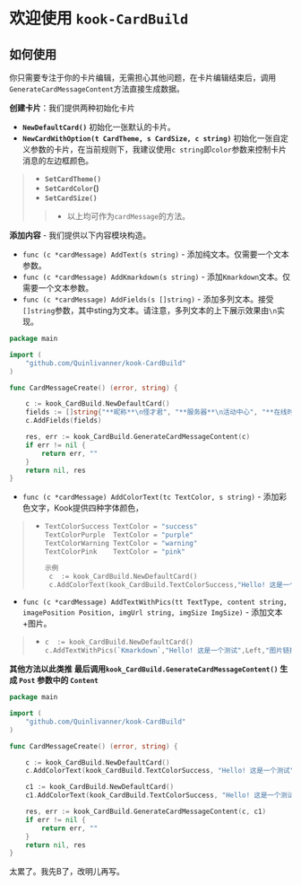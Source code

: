 # 欢迎使用 `kook-CardBuild`

## 如何使用

你只需要专注于你的卡片编辑，无需担心其他问题，在卡片编辑结束后，调用`GenerateCardMessageContent`方法直接生成数据。

**创建卡片**：我们提供两种初始化卡片

- **`NewDefaultCard()`**  初始化一张默认的卡片。
- **`NewCardWithOption(t CardTheme, s CardSize, c string)`**  初始化一张自定义参数的卡片，在当前规则下，我建议使用`c string`即`color`参数来控制卡片消息的左边框颜色。

> - **`SetCardTheme()`**
> - **`SetCardColor`()**
> - **`SetCardSize()`**
>
> > - 以上均可作为`cardMessage`的方法。

**添加内容** - 我们提供以下内容模块构造。

- `func (c *cardMessage) AddText(s string)`  - 添加纯文本。仅需要一个文本参数。
- `func (c *cardMessage) AddKmarkdown(s string)` - 添加`Kmarkdown`文本。仅需要一个文本参数。
- `func (c *cardMessage) AddFields(s []string)` - 添加多列文本。接受`[]string`参数，其中sting为文本。请注意，多列文本的上下展示效果由`\n`实现。

```go
package main

import (
	"github.com/Quinlivanner/kook-CardBuild"
)

func CardMessageCreate() (error, string) {

	c := kook_CardBuild.NewDefaultCard()
	fields := []string{"**昵称**\n怪才君", "**服务器**\n活动中心", "**在线时间**\n9:00-21:00"}
	c.AddFields(fields)

	res, err := kook_CardBuild.GenerateCardMessageContent(c)
	if err != nil {
		return err, ""
	}
	return nil, res
}
```

- `func (c *cardMessage) AddColorText(tc TextColor, s string)` - 添加彩色文字，Kook提供四种字体颜色，

> - ```go
>   TextColorSuccess TextColor = "success"
>   TextColorPurple  TextColor = "purple"
>   TextColorWarning TextColor = "warning"
>   TextColorPink    TextColor = "pink"
>   
>   示例
>    c  := kook_CardBuild.NewDefaultCard()
>    c.AddColorText(kook_CardBuild.TextColorSuccess,"Hello! 这是一个测试")
>   ```

- ``func (c *cardMessage) AddTextWithPics(tt TextType, content string, imagePosition Position, imgUrl string, imgSize ImgSize)`` - 添加文本+图片。

> - ```go
>   c  := kook_CardBuild.NewDefaultCard()
>   c.AddTextWithPics(`Kmarkdown`,"Hello! 这是一个测试",Left,"图片链接",ImgSizeSizeLg)
>   ```

**其他方法以此类推**
**最后调用`kook_CardBuild.GenerateCardMessageContent()` 生成 `Post` 参数中的 `Content`**

```go
package main

import (
	"github.com/Quinlivanner/kook-CardBuild"
)

func CardMessageCreate() (error, string) {

	c := kook_CardBuild.NewDefaultCard()
	c.AddColorText(kook_CardBuild.TextColorSuccess, "Hello! 这是一个测试")

	c1 := kook_CardBuild.NewDefaultCard()
	c1.AddColorText(kook_CardBuild.TextColorSuccess, "Hello! 这是一个测试")

	res, err := kook_CardBuild.GenerateCardMessageContent(c, c1)
	if err != nil {
		return err, ""
	}
	return nil, res
}
```

太累了。我先B了，改明儿再写。

